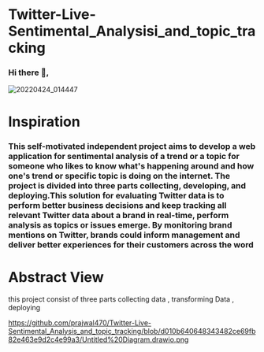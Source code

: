 # Twitter-Live-Sentimental_Analysisi_and_topic_tracking
### Hi there 👋,
![20220424_014447](https://user-images.githubusercontent.com/68987382/164944757-f8c87551-1987-4526-8fdf-75f0efd03ff1.gif)

# Inspiration

### This self-motivated independent  project aims to develop a web application for sentimental analysis of a trend or a topic for someone who  likes to know what's happening around and how one's trend or specific topic is doing on the internet. The project is divided into three parts collecting, developing, and deploying.This solution for evaluating Twitter data is to perform better business decisions and keep tracking all relevant Twitter data about a brand in real-time, perform analysis as topics or issues emerge. By monitoring brand mentions on Twitter, brands could inform management and deliver better experiences for their customers across the word

# Abstract View
  
  this project consist of three parts collecting data , transforming Data , deploying
  
  https://github.com/prajwal470/Twitter-Live-Sentimental_Analysis_and_topic_tracking/blob/d010b640648343482ce69fb82e463e9d2c4e99a3/Untitled%20Diagram.drawio.png
 

